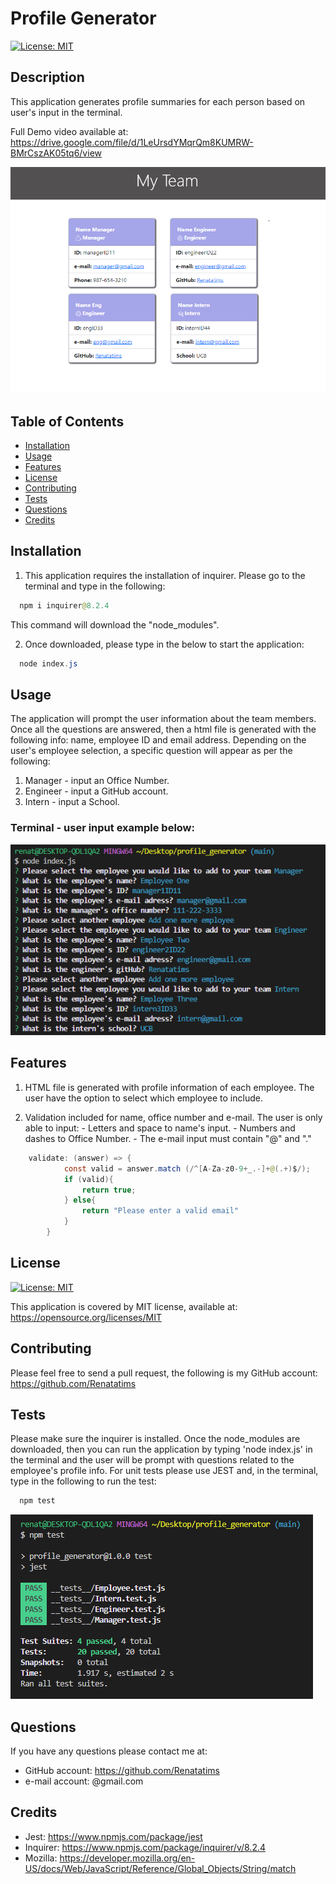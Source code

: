 # Profile Generator
  
  [![License: MIT](https://img.shields.io/badge/License-MIT-blue.svg)](https://opensource.org/licenses/MIT)

  ## Description
  This application generates profile summaries for each person based on user's input in the terminal.
  
  Full Demo video available at: https://drive.google.com/file/d/1LeUrsdYMqrQm8KUMRW-BMrCszAK05tq6/view

  ![Preview](/dist/assets/screenshots/Capture1.PNG)
  
  ## Table of Contents
  - [Installation](#installation)
  - [Usage](#usage)
  - [Features](#features)
  - [License](#license)
  - [Contributing](#contributing)
  - [Tests](#tests)
  - [Questions](#questions)
  - [Credits](#credits)
  
  ## Installation
  1. This application requires the installation of inquirer. Please go to the terminal and type in the following: 

````java 
  npm i inquirer@8.2.4
```` 
  This command will download the "node_modules". 
  
  2. Once downloaded, please type in the below to start the application:

````java 
  node index.js 
````

  ## Usage
  The application will prompt the user information about the team members. Once all the questions are answered, then a html file is generated with the following info: name, employee ID and email address. Depending on the user's employee selection, a specific question will appear as per the following:
  1. Manager - input an Office Number.
  2. Engineer - input a GitHub account.
  3. Intern - input a School.

 ### Terminal - user input example below:

 
  ![Demo](/dist/assets/screenshots/Capture2.PNG)
 

  ## Features
  1. HTML file is generated with profile information of each employee. The user have the option to select which employee to include.

  2. Validation included for name, office number and e-mail. The user is only able to input:
    - Letters and space to name's input. 
    - Numbers and dashes to Office Number. 
    - The e-mail input must contain "@" and "."

````java
    validate: (answer) => {
			const valid = answer.match (/^[A-Za-z0-9+_.-]+@(.+)$/);
			if (valid){
				return true;
			} else{
				return "Please enter a valid email"
			}
		}
````

  ## License
  [![License: MIT](https://img.shields.io/badge/License-MIT-blue.svg)](https://opensource.org/licenses/MIT)
  
  This application is covered by MIT license, available at:
  https://opensource.org/licenses/MIT

  ## Contributing
  Please feel free to send a pull request, the following is my GitHub account: https://github.com/Renatatims

  ## Tests
  Please make sure the inquirer is installed. Once the node_modules are downloaded, then you can run the application by typing 'node index.js' in the terminal and the user will be prompt with questions related to the employee's profile info. For unit tests please use JEST and, in the terminal, type in the following to run the test:

````java 
  npm test 
````

![Test](/dist/assets/screenshots/Capture3.PNG)


  ## Questions
  If you have any questions please contact me at:
   - GitHub account: https://github.com/Renatatims
   - e-mail account: @gmail.com

  ## Credits
   - Jest: https://www.npmjs.com/package/jest 
   - Inquirer: https://www.npmjs.com/package/inquirer/v/8.2.4
   - Mozilla: https://developer.mozilla.org/en-US/docs/Web/JavaScript/Reference/Global_Objects/String/match
 
